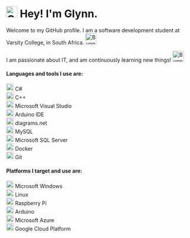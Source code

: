 <h1><img alt="Cat Coding" src="https://slackmojis.com/emojis/10521-meow_code/image/1680446738/meow_code.gif" width="30"/> Hey! I'm Glynn.</h1>
<p>Welcome to my GitHub profile. I am a software development student at Varsity College, in South Africa. <img alt="Bunny Study" src="https://slackmojis.com/emojis/60208-spiffo_code/image/1658822675/spiffo_code.png" width="30"/> </p>
<p>I am passionate about IT, and am continuously learning new things! <img alt="Bunny Study" src="https://slackmojis.com/emojis/61246-study/image/1679869905/study.png" width="30"/> </p>
<h4>Languages and tools I use are:</h4>
<p>
  <img alt="C# "src="https://simpleicons.org/icons/csharp.svg" width="20"/> C# <br/>
  <img alt="C++" src="https://simpleicons.org/icons/cplusplus.svg" width="20"/> C++ <br/>
  <img alt="Visual Studio 2022" src="https://simpleicons.org/icons/visualstudio.svg" width="20"/> Microsoft Visual Studio <br/>
  <img alt="Arduino IDE" src="https://simpleicons.org/icons/arduino.svg" width="20"/> Arduino IDE <br/>
  <img alt="diagrams.net" src="https://simpleicons.org/icons/diagramsdotnet.svg" width="20"/> diagrams.net <br/>
  <img alt="MySQL" src="https://simpleicons.org/icons/mysql.svg" width="20"/> MySQL <br/>
  <img alt="Microsoft SQL Server" src="https://simpleicons.org/icons/microsoftsqlserver.svg" width="20"/> Microsoft SQL Server <br/>
  <img alt="Docker "src="https://simpleicons.org/icons/docker.svg" width="20"/> Docker <br/>
  <img alt="Git "src="https://simpleicons.org/icons/git.svg" width="20"/> Git <br/>
</p>
<h4>Platforms I target and use are:</h4>
<p>
  <img alt="Microsoft Windows" src="https://simpleicons.org/icons/windows10.svg" width="20"/> Microsoft Windows <br/>
  <img alt="Linux" src="https://simpleicons.org/icons/linux.svg" width="20"/> Linux <br/>
  <img alt="Linux" src="https://simpleicons.org/icons/raspberrypi.svg" width="20"/> Raspberry Pi <br/>
  <img alt="Linux" src="https://simpleicons.org/icons/arduino.svg" width="20"/> Arduino <br/>
  <img alt="Linux" src="https://simpleicons.org/icons/microsoftazure.svg" width="20"/> Microsoft Azure <br/>
  <img alt="Linux" src="https://simpleicons.org/icons/googlecloud.svg" width="20"/> Google Cloud Platform <br/>
</p>
